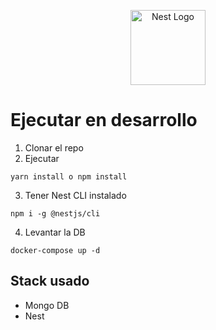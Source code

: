 <p align="center">
  <a href="http://nestjs.com/" target="blank"><img src="https://nestjs.com/img/logo-small.svg" width="120" alt="Nest Logo" /></a>
</p>


# Ejecutar en desarrollo

1. Clonar el repo
2. Ejecutar

```
yarn install o npm install 

```
3. Tener Nest CLI instalado
```
npm i -g @nestjs/cli
```

4. Levantar la DB

```
docker-compose up -d
```

## Stack usado

* Mongo DB
* Nest